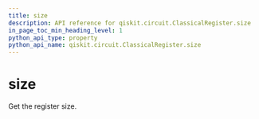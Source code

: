 ```yaml
---
title: size
description: API reference for qiskit.circuit.ClassicalRegister.size
in_page_toc_min_heading_level: 1
python_api_type: property
python_api_name: qiskit.circuit.ClassicalRegister.size
---
```


# size

Get the register size.

